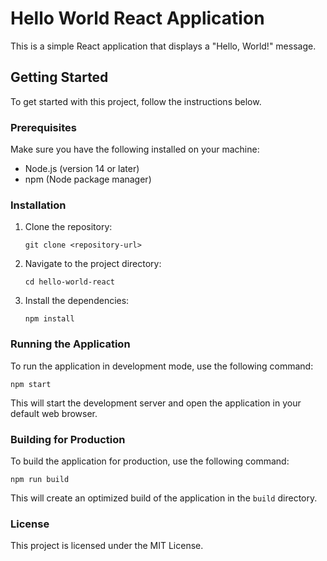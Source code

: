 # Hello World React Application

This is a simple React application that displays a "Hello, World!" message.

## Getting Started

To get started with this project, follow the instructions below.

### Prerequisites

Make sure you have the following installed on your machine:

- Node.js (version 14 or later)
- npm (Node package manager)

### Installation

1. Clone the repository:

   ```
   git clone <repository-url>
   ```

2. Navigate to the project directory:

   ```
   cd hello-world-react
   ```

3. Install the dependencies:

   ```
   npm install
   ```

### Running the Application

To run the application in development mode, use the following command:

```
npm start
```

This will start the development server and open the application in your default web browser.

### Building for Production

To build the application for production, use the following command:

```
npm run build
```

This will create an optimized build of the application in the `build` directory.

### License

This project is licensed under the MIT License.